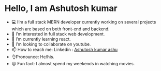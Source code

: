 # Hello, I am Ashutosh kumar
- 💻 I’m a full stack MERN developer currently working on 
    several projects which are based on both front-end and backend.
- 👀 I’m interested in full stack web development.
- 🌱 I’m currently learning react.
- 💞️ I’m looking to collaborate on youtube.
- 📫 How to reach me: Linkedin : [Ashutosh kumar ashu](https://www.linkedin.com/in/ashutosh-kumar-ashu-530572192/)
- 👌Pronounce: He/his.
- 😍 Fun fact: I almost spend my weekends in watching movies.
